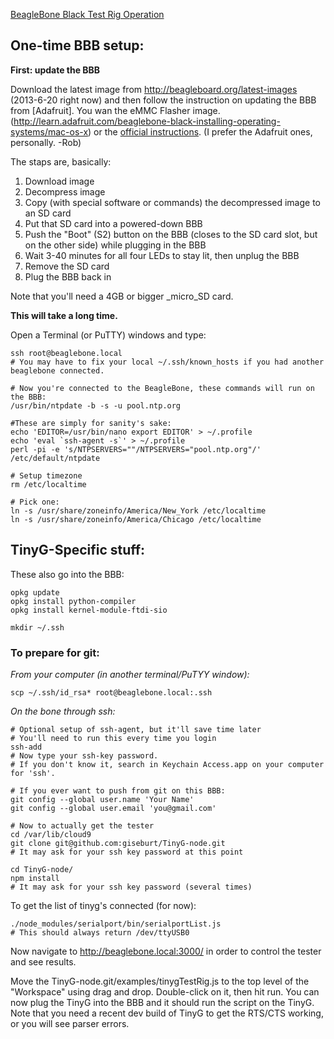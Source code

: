 [BeagleBone Black Test Rig Operation](https://github.com/synthetos/TinyG/wiki/BeagleBone-Black-Test-Rig-Operation)
## One-time BBB setup:

**First: update the BBB**

Download the latest image from http://beagleboard.org/latest-images (2013-6-20 right now) and then follow the instruction on updating the BBB from [Adafruit]. You wan the eMMC Flasher image.(http://learn.adafruit.com/beaglebone-black-installing-operating-systems/mac-os-x) or the [official instructions](http://beagleboard.org/Getting%20Started#update). (I prefer the Adafruit ones, personally. -Rob)

The staps are, basically: 

1. Download image
1. Decompress image
1. Copy (with special software or commands) the decompressed image to an SD card
1. Put that SD card into a powered-down BBB
1. Push the "Boot" (S2) button on the BBB (closes to the SD card slot, but on the other side) while plugging in the BBB
1. Wait 3-40 minutes for all four LEDs to stay lit, then unplug the BBB
1. Remove the SD card
1. Plug the BBB back in

Note that you'll need a 4GB or bigger _micro_SD card.

**This will take a long time.**

Open a Terminal (or PuTTY) windows and type:

    ssh root@beaglebone.local
    # You may have to fix your local ~/.ssh/known_hosts if you had another beaglebone connected.

    # Now you're connected to the BeagleBone, these commands will run on the BBB:
    /usr/bin/ntpdate -b -s -u pool.ntp.org

    #These are simply for sanity's sake:
    echo 'EDITOR=/usr/bin/nano export EDITOR' > ~/.profile
    echo 'eval `ssh-agent -s`' > ~/.profile
    perl -pi -e 's/NTPSERVERS=""/NTPSERVERS="pool.ntp.org"/' /etc/default/ntpdate

    # Setup timezone
    rm /etc/localtime
 
    # Pick one:
    ln -s /usr/share/zoneinfo/America/New_York /etc/localtime
    ln -s /usr/share/zoneinfo/America/Chicago /etc/localtime  

## TinyG-Specific stuff:

These also go into the BBB:

    opkg update
    opkg install python-compiler
    opkg install kernel-module-ftdi-sio 

    mkdir ~/.ssh 

### To prepare for git:

_From your computer (in another terminal/PuTYY window):_

    scp ~/.ssh/id_rsa* root@beaglebone.local:.ssh

_On the bone through ssh:_

    # Optional setup of ssh-agent, but it'll save time later
    # You'll need to run this every time you login
    ssh-add
    # Now type your ssh-key password.
    # If you don't know it, search in Keychain Access.app on your computer for 'ssh'.

    # If you ever want to push from git on this BBB:
    git config --global user.name 'Your Name'
    git config --global user.email 'you@gmail.com'  

    # Now to actually get the tester
    cd /var/lib/cloud9
    git clone git@github.com:giseburt/TinyG-node.git
    # It may ask for your ssh key password at this point
    
    cd TinyG-node/
    npm install
    # It may ask for your ssh key password (several times)

To get the list of tinyg's connected (for now):

    ./node_modules/serialport/bin/serialportList.js
    # This should always return /dev/ttyUSB0
 
Now navigate to http://beaglebone.local:3000/ in order to control the tester and see results.

Move the TinyG-node.git/examples/tinygTestRig.js to the top level of the "Workspace" using drag and drop. Double-click on it, then hit run. You can now plug the TinyG into the BBB and it should run the script on the TinyG. Note that you need a recent dev build of TinyG to get the RTS/CTS working, or you will see parser errors.
